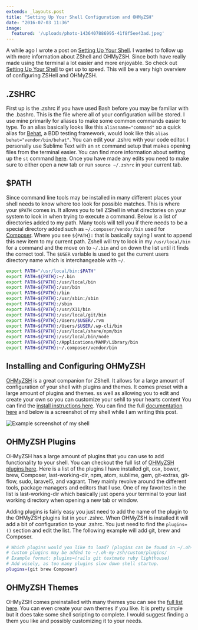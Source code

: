 ```yaml
---
extends: _layouts.post
title: "Setting Up Your Shell Configuration and OHMyZSH"
date: "2016-07-03 11:36"
image:
  featured: '/uploads/photo-1436407886995-41f8f5ee43ad.jpeg'
---
```

A while ago I wrote  a post on [Setting Up Your Shell](/2015/09/29/setting-up-your-shell/). I wanted to follow up with more information about ZShell and OHMyZSH. Since both have really made using the terminal a lot easier and more enjoyable. So check out [Setting Up Your Shell](/2015/09/29/setting-up-your-shell/) to get up to speed. This will be a very high overview of configuring ZSHell and OHMyZSH.

## .ZSHRC
First up is the .zshrc if you have used Bash before you may be familiar with the .bashrc. This is the file where all of your configuration will be stored. I use mine primarily for aliases to make some common commands easier to type. To an alias basically looks like this `aliasname="command"` so a quick alias for [Behat](http://docs.behat.org/), a BDD testing framework, would look like this `alias behat="vendor/bin/behat"`. You can edit your .zshrc with your code editor. I personally use Sublime Text with an `st` command setup that makes opening files from the terminal easier. You can find more information about setting up the `st` command [here](https://www.sublimetext.com/docs/3/osx_command_line.html). Once you have made any edits you need to make sure to either open a new tab or run `source ~/.zshrc` in your current tab.

## $PATH
Since command line tools may be installed in many different places your shell needs to know where too look for possible matches. This is where your `$PATH` comes in. It allows you to tell ZShell in what directories on your system to look in when trying to execute a command. Below is a list of directories added to my path. Many tools will tell you if there needs to be a special directory added such as  `~/.composer/vendor/bin` used for [Composer](https://getcomposer.org/). Where you see `${PATH}:` that is basically saying I want to append this new item to my current path. Zshell will try to look in my `/usr/local/bin` for a command and the move on to `~/.bin` and on down the list until it finds the correct tool. The `$USER` variable is used to get the current users directory name which is interchangeable with `~/`.
```bash
export PATH="/usr/local/bin:$PATH"
export PATH=${PATH}:~/.bin
export PATH=${PATH}:/usr/local/bin
export PATH=${PATH}:/usr/bin
export PATH=${PATH}:/bin
export PATH=${PATH}:/usr/sbin:/sbin
export PATH=${PATH}:/sbin
export PATH=${PATH}:/usr/X11/bin
export PATH=${PATH}:/usr/local/git/bin
export PATH=${PATH}:/Users/$USER/.rvm
export PATH=${PATH}:/Users/$USER/.wp-cli/bin
export PATH=${PATH}:/usr/local/share/npm/bin
export PATH=${PATH}:/usr/local/bin/node
export PATH=${PATH}:/Applications/MAMP/Library/bin
export PATH=${PATH}:~/.composer/vendor/bin
```

## Installing and Configuring OHMyZSH
[OHMyZSH](https://github.com/robbyrussell/oh-my-zsh) is a great companion for ZShell. It allows for a large amount of configuration of your shell with plugins and themes. It comes preset with a large amount of plugins and themes. ss well as allowing you to edit and create your own so you can customize your sehll to your hearts content  You can find the [install instructions here](https://github.com/robbyrussell/oh-my-zsh#basic-installation). You can find the full [documentation here](http://ohmyz.sh/) and below is a screenshot of my shell while I am writing this post.

![Example screenshot of my shell](/uploads/setting-up-your-shell-configuration-and-ohmyzsh-shell-example.png)


## OHMyZSH Plugins
OHMyZSH has a large amount of plugins that you can use to add functionality to your shell. You can checkout the full list of [OHMyZSH plugins here](https://github.com/robbyrussell/oh-my-zsh/wiki/Plugins). Here is a list of the plugins I have installed git, osx, bower, brew, Composer, last-working-dir, npm, atom, sublime, gem, git-extras, git-flow, sudo, laravel5, and vagrant. They mainly revolve around the different tools, package managers and editors that I use. One of my favorites in the list is last-working-dir which basically just opens your terminal to your last working directory when opening a new tab or window.

Adding plugins is fairly easy you just need to add the name of the plugin to the OHMyZSH plugins list in your .zshrc. When OHMyZSH is installed it will add a bit of configuration to your .zshrc. You just need to find the `plugins=()` section and edit the list. The following example will add git, brew and Composer.
```bash
# Which plugins would you like to load? (plugins can be found in ~/.oh-my-zsh/plugins/*)
# Custom plugins may be added to ~/.oh-my-zsh/custom/plugins/
# Example format: plugins=(rails git textmate ruby lighthouse)
# Add wisely, as too many plugins slow down shell startup.
plugins=(git brew Composer)
```

## OHMyZSH Themes
OHMyZSH comes preinstalled with many themes you can see the [full list here](https://github.com/robbyrussell/oh-my-zsh/wiki/themes). You can even create your own themes if you like. It is pretty simple but it does take some shell scripting to complete.  I would suggest finding a them you like and possibly customizing it to your needs.
